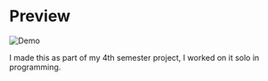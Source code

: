 # Preview

![Demo](https://raw.githubusercontent.com/AlexanderPfeifer/4thSemester-LightsOut---First-Person-Horror-Game/main/LightsOutInteracting.gif)

I made this as part of my 4th semester project, I worked on it solo in programming.
